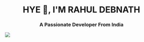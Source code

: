 <h1 align="center">HYE 👻, I'M RAHUL DEBNATH</h1>
<h3 align="center">A Passionate Developer From India</h3>
<img align="centre"src="https://media.tenor.com/rePDfDWO3XoAAAAd/hacking.gif">
